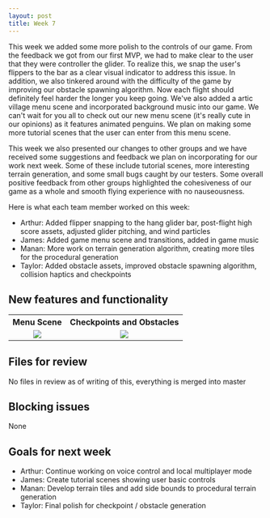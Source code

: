 ```yaml
---
layout: post
title: Week 7
---
```


This week we added some more polish to the controls of our game. From the feedback we got from our first MVP, we had to make clear to the user that they were controller the glider. To realize this, we snap the user's flippers to the bar as a clear visual indicator to address this issue.
In addition, we also tinkered around with the difficulty of the game by improving our obstacle spawning algorithm. Now each flight should definitely feel harder the longer you keep going.
We've also added a artic village menu scene and incorporated background music into our game. We can't wait for you all to check out our new menu scene (it's really cute in our opinions) as it features animated penguins. We plan on making some more tutorial scenes that the user can enter from this menu scene.

This week we also presented our changes to other groups and we have received some suggestions and feedback we plan on incorporating for our work next week. Some of these include tutorial scenes, more interesting terrain generation, and some small bugs caught by our testers. 
Some overall positive feedback from other groups highlighted the cohesiveness of our game as a whole and smooth flying experience with no nauseousness.

Here is what each team member worked on this week:
* Arthur: Added flipper snapping to the hang glider bar, post-flight high score assets, adjusted glider pitching, and wind particles
* James: Added game menu scene and transitions, added in game music
* Manan: More work on terrain generation algorithm, creating more tiles for the procedural generation
* Taylor: Added obstacle assets, improved obstacle spawning algorithm, collision haptics and checkpoints
## New features and functionality

<table style="width:100%">
<tbody>
<tr>
    <th style="border: none; text-align: center;">Menu Scene</th>
    <th style="border: none; text-align: center;">Checkpoints and Obstacles</th>
</tr>
<tr>
    <td style="border: none; text-align: center;">
        <img src="/xrcapstone22wi-team3/assets/gifs/week6/Week6ObstaclesAndCheckpoints.gif">
    </td>
    <td style="border: none; text-align: center;">
        <img src="/xrcapstone22wi-team3/assets/gifs/week6/Week6ProceduralGeneratedTerrainV1.gif">
    </td>
</tr>
<tr>
</tr>
</tbody>
</table>

## Files for review
No files in review as of writing of this, everything is merged into master

## Blocking issues
None

## Goals for next week
* Arthur: Continue working on voice control and local multiplayer mode
* James: Create tutorial scenes showing user basic controls
* Manan: Develop terrain tiles and add side bounds to procedural terrain generation
* Taylor: Final polish for checkpoint / obstacle generation
